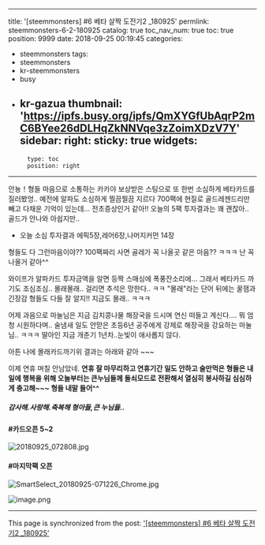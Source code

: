 
---
title: '[steemmonsters] #6 베타 살짝 도전기2 _180925'
permlink: steemmonsters-6-2-180925
catalog: true
toc_nav_num: true
toc: true
position: 9999
date: 2018-09-25 00:19:45
categories:
- steemmonsters
tags:
- steemmonsters
- kr-steemmonsters
- busy
- kr-gazua
thumbnail: 'https://ipfs.busy.org/ipfs/QmXYGfUbAqrP2mC6BYee26dDLHqZkNNVqe3zZoimXDzV7Y'
sidebar:
    right:
        sticky: true
widgets:
    -
        type: toc
        position: right
---


안뇽！형들  마음으로 소통하는 카카야
보상받은 스팅으로 또 한번 소심하게
베타카드를 질러봤엉.. 예전에 알파도 소심하게
찔끔찔끔 지르다 700팩에 현질로 골드레젠드리만
빼고 다채운 기억이 있는데...
전초증상인거 같아!! 오늘의 5팩 투자결과는
꽤 괜찮아.. 골드가 안나와 아쉽지만..
- 오늘 소심 투자결과
  에픽5장,레어6장,나머지커먼 14장

형들도 다 그런마음이야??
100팩짜리 사면 골레가 꼭 나올곳 같은 마음??
ㅋㅋㅋ 난 꼭 나올거 같아^^

와이프가 알파카드 투자금액을 알면
등짝 스매싱에 폭풍잔소리에...
그래서 베타카드 까기도 조심조심..
몰래몰래.. 걸리면 추석은 망한다.. ㅋㅋ
"몰래"라는 단어 뒤에는 꿀잼과 긴장감 형들도 
다들 잘 알지!!  지금도 몰래.. ㅋㅋㅋ

어제 과음으로 마눌님은 지금 김치콩나물 해장국을
드시며 연신 떠들고 계신다.... 뭐 엄청 시원하다며..
술냄새 일도 안맏은 초등6년 공주에게 강제로 해장국을
강요하는  마눌님.. ㅋㅋㅋ
딸아인 지금 개춘기 1년차..눈빛이 애사롭지 않다.

아튼 나에 몰래카드까기위 결과는 
아래와 같아 ~~~

이제 연휴 며칠 안남았네.
**연휴 잘 마무리하고 연휴기간 일도 안하고
술만먹은 형들은 내일에 행복을 위해 오늘부터는
큰누님들께 돌쇠모드로 전환해서 열심히 봉사하길
심심하게 충고해~~~ 형들 내말 들어^^**

##### 감사해.사랑해.축복해 형아들,큰 누님들..

#### #카드오픈 5~2
![20180925_072808.jpg](https://ipfs.busy.org/ipfs/QmXYGfUbAqrP2mC6BYee26dDLHqZkNNVqe3zZoimXDzV7Y)

#### #마지막팩 오픈
![SmartSelect_20180925-071226_Chrome.jpg](https://ipfs.busy.org/ipfs/QmUDz15pg8mtV8X9Y3cybJvRQh1FkwqgA6jsZtUsUHxXwi)

![image.png](https://ipfs.busy.org/ipfs/QmTBqHA34obLBHzeoWs1eBBtU5dv2uspFiqdJr1Q4DfcV9)



- - -

This page is synchronized from the post: ['[steemmonsters] #6 베타 살짝 도전기2 _180925'](https://steemit.com/@kibumh/steemmonsters-6-2-180925)

